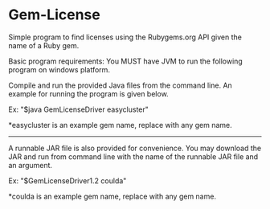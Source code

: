 # Gem-License
Simple program to find licenses using the Rubygems.org API given the name of a Ruby gem.

Basic program requirements:
You MUST have JVM to run the following program on windows platform.

Compile and run the provided Java files from the command line. An example for running the program is given below.

Ex:
"$java GemLicenseDriver easycluster"

*easycluster is an example gem name, replace with any gem name.

-----------------------------------------------------------------------------------------------------------------
A runnable JAR file is also provided for convenience. You may download the JAR and run from command line with the name of the runnable JAR file and an argument.

Ex:
"$GemLicenseDriver1.2 coulda"

*coulda is an example gem name, replace with any gem name.
